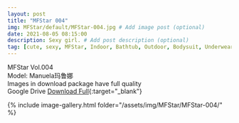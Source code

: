 ```yaml
---
layout: post
title: "MFStar 004"
img: MFStar/default/MFStar-004.jpg # Add image post (optional)
date: 2021-08-05 08:15:00
description: Sexy girl. # Add post description (optional)
tag: [cute, sexy, MFStar, Indoor, Bathtub, Outdoor, Bodysuit, Underwear, Cosplay, Big Tits, Tattoo, CHINAGIRLS]
---
```

MFStar Vol.004  
Model: Manuela玛鲁娜  
Images in download package have full quality                    
Google Drive [Download Full](http://gestyy.com/eoGnIy){:target="_blank"}

{% include image-gallery.html folder="/assets/img/MFStar/MFStar-004/" %}
